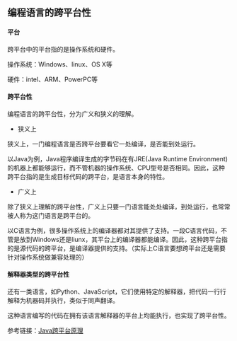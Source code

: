 ## 编程语言的跨平台性

#### 平台

跨平台中的平台指的是操作系统和硬件。

操作系统：Windows、linux、OS X等

硬件：intel、ARM、PowerPC等

#### 跨平台性

编程语言的跨平台性，分为广义和狭义的理解。

* 狭义上

狭义上，一门编程语言是否跨平台要看它一处编译，是否能到处运行。

以Java为例，Java程序编译生成的字节码在有JRE(Java Runtime Environment)的机器上都能够运行，而不管机器的操作系统、CPU型号是否相同。因此，这种跨平台指的是生成目标代码的跨平台，是语言本身的特性。

* 广义上

除了狭义上理解的跨平台性，广义上只要一门语言能处处编译，到处运行，也常常被人称为这门语言是跨平台的。

以C语言为例，很多操作系统上的编译器都对其提供了支持。一段C语言代码，不管是放到Windows还是liunx，其平台上的编译器都能编译。因此，这种跨平台指的是源代码的跨平台，是编译器提供的支持。（实际上C语言要想跨平台还是需要针对操作系统做兼容处理的）

#### 解释器类型的跨平台性

还有一类语言，如Python、JavaScript，它们使用特定的解释器，把代码一行行解释为机器码并执行，类似于同声翻译。

这种语言编写的代码在拥有该语言解释器的平台上均能执行，也实现了跨平台性。

参考链接：[Java跨平台原理](http://www.cnblogs.com/gw811/archive/2012/09/09/2677386.html)


